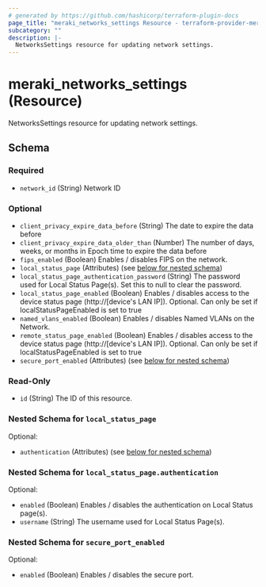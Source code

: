 ```yaml
---
# generated by https://github.com/hashicorp/terraform-plugin-docs
page_title: "meraki_networks_settings Resource - terraform-provider-meraki"
subcategory: ""
description: |-
  NetworksSettings resource for updating network settings.
---
```


# meraki_networks_settings (Resource)

NetworksSettings resource for updating network settings.



<!-- schema generated by tfplugindocs -->
## Schema

### Required

- `network_id` (String) Network ID

### Optional

- `client_privacy_expire_data_before` (String) The date to expire the data before
- `client_privacy_expire_data_older_than` (Number) The number of days, weeks, or months in Epoch time to expire the data before
- `fips_enabled` (Boolean) Enables / disables FIPS on the network.
- `local_status_page` (Attributes) (see [below for nested schema](#nestedatt--local_status_page))
- `local_status_page_authentication_password` (String) The password used for Local Status Page(s). Set this to null to clear the password.
- `local_status_page_enabled` (Boolean) Enables / disables access to the device status page (http://[device's LAN IP]). Optional. Can only be set if localStatusPageEnabled is set to true
- `named_vlans_enabled` (Boolean) Enables / disables Named VLANs on the Network.
- `remote_status_page_enabled` (Boolean) Enables / disables access to the device status page (http://[device's LAN IP]). Optional. Can only be set if localStatusPageEnabled is set to true
- `secure_port_enabled` (Attributes) (see [below for nested schema](#nestedatt--secure_port_enabled))

### Read-Only

- `id` (String) The ID of this resource.

<a id="nestedatt--local_status_page"></a>
### Nested Schema for `local_status_page`

Optional:

- `authentication` (Attributes) (see [below for nested schema](#nestedatt--local_status_page--authentication))

<a id="nestedatt--local_status_page--authentication"></a>
### Nested Schema for `local_status_page.authentication`

Optional:

- `enabled` (Boolean) Enables / disables the authentication on Local Status page(s).
- `username` (String) The username used for Local Status Page(s).



<a id="nestedatt--secure_port_enabled"></a>
### Nested Schema for `secure_port_enabled`

Optional:

- `enabled` (Boolean) Enables / disables the secure port.
